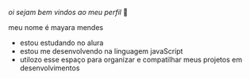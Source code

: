 *oi sejam bem vindos ao meu perfil* 🌸

meu nome é mayara mendes

- estou estudando no alura
- estou  me desenvolvendo na linguagem javaScript
- utilozo esse espaço para organizar e compatilhar meus projetos  em desenvolvimentos
